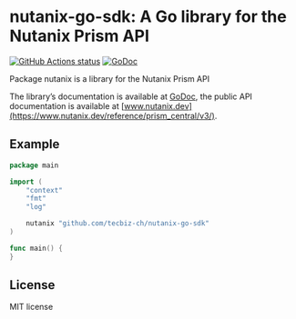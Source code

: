 # nutanix-go-sdk: A Go library for the Nutanix Prism API

[![GitHub Actions status](https://github.com/tecbiz-ch/nutanix-go-sdk/workflows/Continuous%20Integration/badge.svg)](https://github.com/tecbiz-ch/nutanix-go-sdk/actions)
[![GoDoc](https://godoc.org/github.com/tecbiz-ch/nutanix-go-sdk?status.svg)](https://pkg.go.dev/github.com/tecbiz-ch/nutanix-go-sdk)

Package nutanix is a library for the Nutanix Prism API

The library’s documentation is available at [GoDoc](https://pkg.go.dev/github.com/tecbiz-ch/nutanix-go-sdk),
the public API documentation is available at [www.nutanix.dev](https://www.nutanix.dev/reference/prism_central/v3/).

## Example

```go
package main

import (
    "context"
    "fmt"
    "log"

    nutanix "github.com/tecbiz-ch/nutanix-go-sdk"
)

func main() {
}
```

## License

MIT license

